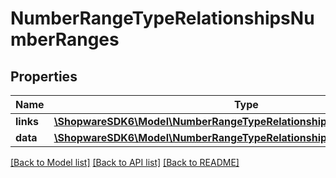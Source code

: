 # NumberRangeTypeRelationshipsNumberRanges

## Properties
Name | Type | Description | Notes
------------ | ------------- | ------------- | -------------
**links** | [**\ShopwareSDK6\Model\NumberRangeTypeRelationshipsNumberRangesLinks**](NumberRangeTypeRelationshipsNumberRangesLinks.md) |  | [optional] 
**data** | [**\ShopwareSDK6\Model\NumberRangeTypeRelationshipsNumberRangesData[]**](NumberRangeTypeRelationshipsNumberRangesData.md) |  | [optional] 

[[Back to Model list]](../../README.md#documentation-for-models) [[Back to API list]](../../README.md#documentation-for-api-endpoints) [[Back to README]](../../README.md)

